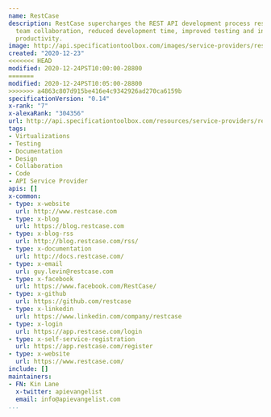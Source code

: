 ```yaml
---
name: RestCase
description: RestCase supercharges the REST API development process resulting in improved
  team collaboration, reduced development time, improved testing and increased overall
  productivity.
image: http://api.specificationtoolbox.com/images/service-providers/restcase.jpg
created: "2020-12-23"
<<<<<<< HEAD
modified: 2020-12-24PST10:00:00-28800
=======
modified: 2020-12-24PST10:05:00-28800
>>>>>>> a4863c807d915be416e4c9342926ad270ca6159b
specificationVersion: "0.14"
x-rank: "7"
x-alexaRank: "304356"
url: http://api.specificationtoolbox.com/resources/service-providers/restcase/
tags:
- Virtualizations
- Testing
- Documentation
- Design
- Collaboration
- Code
- API Service Provider
apis: []
x-common:
- type: x-website
  url: http://www.restcase.com
- type: x-blog
  url: https://blog.restcase.com
- type: x-blog-rss
  url: http://blog.restcase.com/rss/
- type: x-documentation
  url: http://docs.restcase.com/
- type: x-email
  url: guy.levin@restcase.com
- type: x-facebook
  url: https://www.facebook.com/RestCase/
- type: x-github
  url: https://github.com/restcase
- type: x-linkedin
  url: https://www.linkedin.com/company/restcase
- type: x-login
  url: https://app.restcase.com/login
- type: x-self-service-registration
  url: https://app.restcase.com/register
- type: x-website
  url: https://www.restcase.com/
include: []
maintainers:
- FN: Kin Lane
  x-twitter: apievangelist
  email: info@apievangelist.com
...
```

